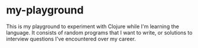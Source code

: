 # my-playground

This is my playground to experiment with Clojure while I'm learning the
language.  It consists of random programs that I want to write, or solutions
to interview questions I've encountered over my career.

